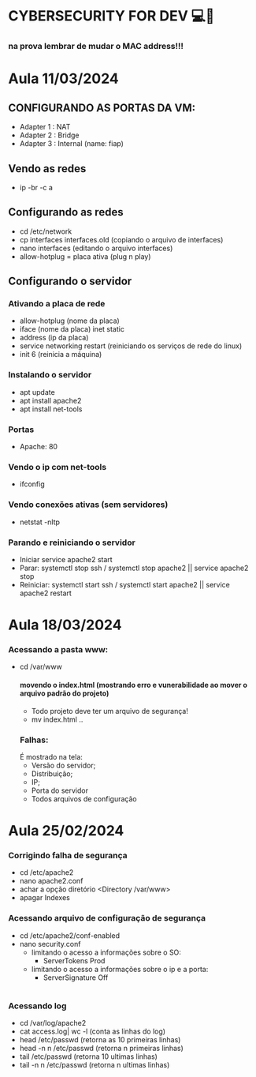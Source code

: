 # CYBERSECURITY FOR DEV 💻👾
### na prova lembrar de mudar o MAC address!!!
# Aula 11/03/2024
## CONFIGURANDO AS PORTAS DA VM:
- Adapter 1 : NAT
- Adapter 2 : Bridge
- Adapter 3 : Internal (name: fiap)
## Vendo as redes
- ip -br -c a
 
## Configurando as redes
- cd /etc/network
- cp interfaces interfaces.old (copiando o arquivo de interfaces)
- nano interfaces (editando o arquivo interfaces)
- allow-hotplug = placa ativa (plug n play)

## Configurando o servidor


### Ativando a placa de rede
- allow-hotplug (nome da placa)
- iface (nome da placa) inet static
- address (ip da placa)
- service networking restart (reiniciando os serviços de rede do linux)
- init 6 (reinicia a máquina)

### Instalando o servidor
- apt update
- apt install apache2
- apt install net-tools

### Portas
- Apache: 80

### Vendo o ip com net-tools
- ifconfig

### Vendo conexões ativas (sem servidores)
- netstat -nltp

### Parando e reiniciando o servidor
- Iniciar service apache2 start
- Parar: systemctl stop ssh / systemctl stop apache2 || service apache2 stop
- Reiniciar: systemctl start ssh / systemctl start apache2  || service apache2 restart

# Aula 18/03/2024
### Acessando a pasta www:
- cd /var/www
  #### movendo o index.html (mostrando erro e vunerabilidade ao mover o arquivo padrão do projeto)
  - Todo projeto deve ter um arquivo de segurança!
  - mv index.html ..
  ### Falhas:
  É mostrado na tela:
  - Versão do servidor;
  - Distribuição;
  - IP;
  - Porta do servidor
  - Todos arquivos de configuração

# Aula 25/02/2024
### Corrigindo falha de segurança
- cd /etc/apache2
- nano apache2.conf
- achar a opção diretório <Directory /var/www>
- apagar Indexes

### Acessando arquivo de configuração de segurança
- cd /etc/apache2/conf-enabled
- nano security.conf
  - limitando o acesso a informações sobre o SO:
    - ServerTokens Prod
  - limitando o acesso a informações sobre o ip e a porta:
    - ServerSignature Off
# 
### Acessando log
- cd /var/log/apache2
- cat access.log| wc -l (conta as linhas do log)
- head /etc/passwd (retorna as 10 primeiras linhas)
- head -n n /etc/passwd (retorna n primeiras linhas)
- tail /etc/passwd (retorna  10 ultimas linhas)
- tail -n n /etc/passwd (retorna n ultimas linhas)
